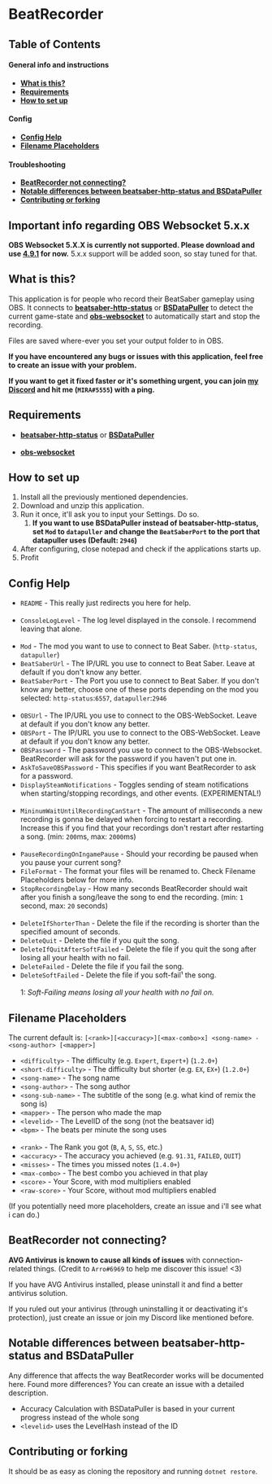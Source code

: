 # BeatRecorder

## Table of Contents  

#### General info and instructions
* **[What is this?](#what-is-this)**
* **[Requirements](#requirements)**
* **[How to set up](#how-to-set-up)**
#### Config
* **[Config Help](#config-help)**
* **[Filename Placeholders](#filename-placeholders)**
#### Troubleshooting
* **[BeatRecorder not connecting?](#beatrecorder-not-connecting)**
* **[Notable differences between beatsaber-http-status and BSDataPuller](#notable-differences-between-beatsaber-http-status-and-bsdatapuller)**
* **[Contributing or forking](#contributing-or-forking)**

## Important info regarding OBS Websocket 5.x.x

**OBS Websocket 5.X.X is currently not supported. Please download and use [4.9.1](https://github.com/obsproject/obs-websocket/releases/tag/4.9.1) for now.** 5.x.x support will be added soon, so stay tuned for that.

## What is this?

This application is for people who record their BeatSaber gameplay using OBS. It connects to **[beatsaber-http-status](https://github.com/opl-/beatsaber-http-status/)** or **[BSDataPuller](https://github.com/kOFReadie/BSDataPuller)** to detect the current game-state and **[obs-websocket](https://github.com/obsproject/obs-websocket/releases/tag/4.9.1)** to automatically start and stop the recording.

Files are saved where-ever you set your output folder to in OBS.

**If you have encountered any bugs or issues with this application, feel free to create an issue with your problem.**

**If you want to get it fixed faster or it's something urgent, you can join [my Discord](https://discord.gg/gzEjZE9Mre) and hit me (`MIRA#5555`) with a ping.**


## Requirements

* **[beatsaber-http-status](https://github.com/opl-/beatsaber-http-status/)** or **[BSDataPuller](https://github.com/kOFReadie/BSDataPuller)**
<br></br>
* **[obs-websocket](https://obsproject.com/forum/resources/obs-websocket-remote-control-obs-studio-from-websockets.466/)**

## How to set up

1. Install all the previously mentioned dependencies.
2. Download and unzip this application.
3. Run it once, it'll ask you to input your Settings. Do so.
   1. **If you want to use BSDataPuller instead of beatsaber-http-status, set `Mod` to `datapuller` and change the `BeatSaberPort` to the port that datapuller uses (Default: `2946`)**
4. After configuring, close notepad and check if the applications starts up.
5. Profit

## Config Help

* `README` - This really just redirects you here for help.
<br></br>
* `ConsoleLogLevel` - The log level displayed in the console. I recommend leaving that alone.
<br></br>
* `Mod` - The mod you want to use to connect to Beat Saber. (`http-status`, `datapuller`)
* `BeatSaberUrl` - The IP/URL you use to connect to Beat Saber. Leave at default if you don't know any better.
* `BeatSaberPort` - The Port you use to connect to Beat Saber. If you don't know any better, choose one of these ports depending on the mod you selected: `http-status`:`6557`, `datapuller`:`2946`
<br></br>
* `OBSUrl` - The IP/URL you use to connect to the OBS-WebSocket. Leave at default if you don't know any better.
* `OBSPort` - The IP/URL you use to connect to the OBS-WebSocket. Leave at default if you don't know any better.
* `OBSPassword` - The password you use to connect to the OBS-Websocket. BeatRecorder will ask for the password if you haven't put one in.
* `AskToSaveOBSPassword` - This specifies if you want BeatRecorder to ask for a password. 
* `DisplaySteamNotifications` - Toggles sending of steam notifications when starting/stopping recordings, and other events. (EXPERIMENTAL!)
<br></br>
* `MininumWaitUntilRecordingCanStart` - The amount of milliseconds a new recording is gonna be delayed when forcing to restart a recording. Increase this if you find that your recordings don't restart after restarting a song. (min: `200`ms, max: `2000`ms)
<br></br>
* `PauseRecordingOnIngamePause` - Should your recording be paused when you pause your current song?
* `FileFormat` - The format your files will be renamed to. Check Filename Placeholders below for more info.
* `StopRecordingDelay` - How many seconds BeatRecorder should wait after you finish a song/leave the song to end the recording. (min: `1` second, max: `20` seconds)
<br></br>
* `DeleteIfShorterThan` - Delete the file if the recording is shorter than the specified amount of seconds.
* `DeleteQuit` - Delete the file if you quit the song.
* `DeleteIfQuitAfterSoftFailed` - Delete the file if you quit the song after losing all your health with no fail.
* `DeleteFailed` - Delete the file if you fail the song.
* `DeleteSoftFailed` - Delete the file if you soft-fail¹ the song.
<br></br>
1: _Soft-Failing means losing all your health with no fail on._


## Filename Placeholders

The current default is: `[<rank>][<accuracy>][<max-combo>x] <song-name> - <song-author> [<mapper>]`
* `<difficulty>` - The difficulty (e.g. `Expert`, `Expert+`) (`1.2.0+`)
* `<short-difficulty>` - The difficulty but shorter (e.g. `EX`, `EX+`) (`1.2.0+`)
* `<song-name>` - The song name
* `<song-author>` - The song author
* `<song-sub-name>` - The subtitle of the song (e.g. what kind of remix the song is)
* `<mapper>` - The person who made the map
* `<levelid>` - The LevelID of the song (not the beatsaver id)
* `<bpm>` - The beats per minute the song uses
<br></br>
* `<rank>` - The Rank you got (`B`, `A`, `S`, `SS`, etc.)
* `<accuracy>` - The accuracy you achieved (e.g. `91.31`, `FAILED`, `QUIT`)
* `<misses>` - The times you missed notes (`1.4.0+`)
* `<max-combo>` - The best combo you achieved in that play
* `<score>` - Your Score, with mod multipliers enabled
* `<raw-score>` - Your Score, without mod multipliers enabled

(If you potentially need more placeholders, create an issue and i'll see what i can do.)

## BeatRecorder not connecting?

**AVG Antivirus is known to cause all kinds of issues** with connection-related things. (Credit to `Arro#6969` to help me discover this issue! <3)

If you have AVG Antivirus installed, please uninstall it and find a better antivirus solution.

If you ruled out your antivirus (through uninstalling it or deactivating it's protection), just create an issue or join my Discord like mentioned before.

## Notable differences between beatsaber-http-status and BSDataPuller

Any difference that affects the way BeatRecorder works will be documented here. Found more differences? You can create an issue with a detailed description.

* Accuracy Calculation with BSDataPuller is based in your current progress instead of the whole song
* `<levelid>` uses the LevelHash instead of the ID

## Contributing or forking

It should be as easy as cloning the repository and running `dotnet restore`.
